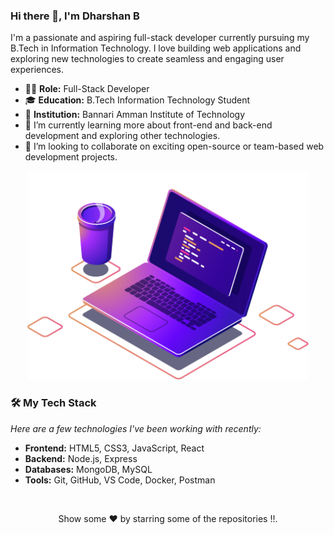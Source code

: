 ### Hi there 👋, I'm Dharshan B

I'm a passionate and aspiring full-stack developer currently pursuing my B.Tech in Information Technology. I love building web applications and exploring new technologies to create seamless and engaging user experiences.

- 👨‍💻 **Role:** Full-Stack Developer
- 🎓 **Education:** B.Tech Information Technology Student
- 📍 **Institution:** Bannari Amman Institute of Technology
- 🌱 I’m currently learning more about front-end and back-end development and exploring other technologies.
- 👯 I’m looking to collaborate on exciting open-source or team-based web development projects.

<p align="center">
  <img src="illustration.png" alt="Coding illustration" width="450">
</p>

### 🛠️ My Tech Stack
*Here are a few technologies I've been working with recently:*

- **Frontend:** HTML5, CSS3, JavaScript, React
- **Backend:** Node.js, Express
- **Databases:** MongoDB, MySQL
- **Tools:** Git, GitHub, VS Code, Docker, Postman

<br>

<p align="center">
  Show some ❤️ by starring some of the repositories !!.
</p>
